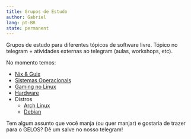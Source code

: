 ```yaml
---
title: Grupos de Estudo
author: Gabriel
lang: pt-BR
state: permanent
---
```


Grupos de estudo para diferentes tópicos de software livre. Tópico no telegram + atividades externas ao telegram (aulas, workshops, etc).

No momento temos:
- [Nix & Guix](https://t.me/gelos_geral/69543)
- [Sistemas Operacionais](https://t.me/gelos_geral/90832)
- [Gaming no Linux](https://t.me/gelos_geral/103504)
- [Hardware](https://t.me/gelos_geral/76522)
- Distros
    - [Arch Linux](https://t.me/gelos_geral/100321)
    - [Debian](https://t.me/gelos_geral/82502)

Tem algum assunto que você manja (ou quer manjar) e gostaria de trazer para o GELOS? Dê um salve no nosso telegram!
